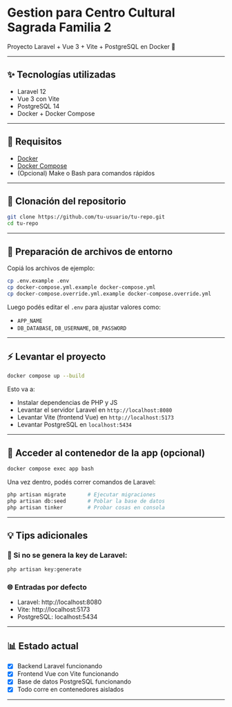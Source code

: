 # Gestion para Centro Cultural Sagrada Familia 2

Proyecto Laravel + Vue 3 + Vite + PostgreSQL en Docker 🐳

---

## ✨ Tecnologías utilizadas

- Laravel 12
- Vue 3 con Vite
- PostgreSQL 14
- Docker + Docker Compose

---

## 👀 Requisitos

- [Docker](https://www.docker.com/products/docker-desktop)
- [Docker Compose](https://docs.docker.com/compose/)
- (Opcional) Make o Bash para comandos rápidos

---

## 📂 Clonación del repositorio

```bash
git clone https://github.com/tu-usuario/tu-repo.git
cd tu-repo
```

---

## 📁 Preparación de archivos de entorno

Copiá los archivos de ejemplo:

```bash
cp .env.example .env
cp docker-compose.yml.example docker-compose.yml
cp docker-compose.override.yml.example docker-compose.override.yml
```

Luego podés editar el `.env` para ajustar valores como:
- `APP_NAME`
- `DB_DATABASE`, `DB_USERNAME`, `DB_PASSWORD`

---

## ⚡ Levantar el proyecto

```bash
docker compose up --build
```

Esto va a:
- Instalar dependencias de PHP y JS
- Levantar el servidor Laravel en `http://localhost:8080`
- Levantar Vite (frontend Vue) en `http://localhost:5173`
- Levantar PostgreSQL en `localhost:5434`

---

## 🚪 Acceder al contenedor de la app (opcional)

```bash
docker compose exec app bash
```

Una vez dentro, podés correr comandos de Laravel:

```bash
php artisan migrate       # Ejecutar migraciones
php artisan db:seed       # Poblar la base de datos
php artisan tinker        # Probar cosas en consola
```

---

## 💡 Tips adicionales

### 👔 Si no se genera la key de Laravel:
```bash
php artisan key:generate
```

### 🌐 Entradas por defecto
- Laravel: http://localhost:8080
- Vite: http://localhost:5173
- PostgreSQL: localhost:5434

---


## 📊 Estado actual

- [x] Backend Laravel funcionando
- [x] Frontend Vue con Vite funcionando
- [x] Base de datos PostgreSQL funcionando
- [x] Todo corre en contenedores aislados

---